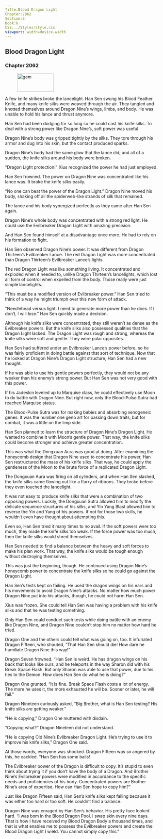 ```yaml
---
Title:Blood Dragon Light 
Chapter:2062 
Section:8 
Book:6 
CSS:../Styles/style.css 
viewport: width=device-width
---
```

  
## Blood Dragon Light
### Chapter 2062
  
<figure>
	<img src="../Images/gem.gif" alt="gem" id="gem" width="120" height="60" />
</figure>
  

  
A few knife strikes broke the lancelight. Han Sen swung his Blood Feather Knife, and many knife silks were weaved through the air. They tangled and knotted themselves around Dragon Nine’s wings, limbs, and body. He was unable to hold his lance and thrust anymore.

Han Sen had been dodging for so long so he could cast his knife silks. To deal with a strong power like Dragon Nine’s, soft power was useful.

Dragon Nine’s body was gripped tightly by the silks. They tore through his armor and dug into his skin, but the contact produced sparks.

Dragon Nine’s body had the same glow that the lance did, and all of a sudden, the knife silks around his body were broken.

“Dragon Light protection!” Xius recognized the power he had just employed.

Han Sen frowned. The power on Dragon Nine was concentrated like his lance was. It broke the knife silks easily.

“No one can beat the power of the Dragon Light.” Dragon Nine moved his body, shaking off all the spiderweb-like strands of silk that remained.

The lance and his body synergized perfectly as they came after Han Sen again.

Dragon Nine’s whole body was concentrated with a strong red light. He could use the Evilbreaker Dragon Light with amazing precision.

And Han Sen found himself at a disadvantage once more. He had to rely on his formation to fight.

Han Sen observed Dragon Nine’s power. It was different from Dragon Thirteen’s Evilbreaker Lance. The red Dragon Light was more concentrated than Dragon Thirteen’s Evilbreaker Lance’s lights.

The red Dragon Light was like something living. It concentrated and exploded when it needed to, unlike Dragon Thirteen’s lancelights, which lost all form of control when expelled from the body. Those really were just simple lancelights.

“This must be a modified version of Evilbreaker power.” Han Sen tried to think of a way he might triumph over this new form of attack.

“Needlehead versus light. I need to generate more power than he does. If I don’t, I will lose.” Han Sen quickly made a decision.

Although his knife silks were concentrated, they still weren’t as dense as the Evilbreaker powers. But the knife silks also possessed qualities that the Dragon Light lacked. The Dragon Light was rough and strong, whereas the knife silks were soft and gentle. They were polar opposites.

Han Sen had suffered under an Evilbreaker Lance’s power before, so he was fairly proficient in doing battle against that sort of technique. Now that he looked at Dragon Nine’s Dragon Light structure, Han Sen had a new thought.

If he was able to use his gentle powers perfectly, they would not be any weaker than his enemy’s strong power. But Han Sen was not very good with this power.

If his Jadeskin leveled up to Marquise class, he could effectively use Moon to do battle with Dragon Nine. But right now, only the Blood-Pulse Sutra had reached Marquise status.

The Blood-Pulse Sutra was for making babies and absorbing xenogeneic genes. It was the number one geno art for passing down traits, but for combat, it was a little on the limp side.

Han Sen planned to learn the structure of Dragon Nine’s Dragon Light. He wanted to combine it with Moon’s gentle power. That way, the knife silks could become stronger and achieve greater concentration.

This was what the Dongxuan Aura was good at doing. After examining the honeycomb design that Dragon Nine used to concentrate his power, Han Sen restructured the mass of his knife silks. That way, he could apply the gentleness of the Moon to the brute force of a replicated Dragon Light.

The Dongxuan Aura was firing on all cylinders, and when Han Sen slashed, the knife silks came flowing out like a flurry of ribbons. They broke before they even touched the lancelight.

It was not easy to produce knife silks that were a combination of two opposing powers. Luckily, the Dongxuan Sutra allowed him to modify the delicate sequence structures of his silks, and Yin Yang Blast allowed him to reverse the Yin and Yang of his powers. If not for those two skills, he wouldn’t even have thought about attempting this.

Even so, Han Sen tried it many times to no avail. If the soft powers were too much, they made the knife silks too weak. If the force power was too much, then the knife silks would shred themselves.

Han Sen needed to find a balance between the heavy and soft forces to make his plan work. That way, the knife silks would be tough enough without destroying themselves.

This was just the beginning, though. He continued using Dragon Nine’s honeycomb power to concentrate the knife silks so he could go against the Dragon Light.

Han Sen’s tests kept on failing. He used the dragon wings on his ears and his movements to avoid Dragon Nine’s attacks. No matter how much power Dragon Nine put into his attacks, though, he could not harm Han Sen.

Xius was frozen. She could tell Han Sen was having a problem with his knife silks and that he was testing something.

Only Han Sen could conduct such tests while doing battle with an enemy like Dragon Nine, and Dragon Nine couldn’t stop him no matter how hard he tried.

Dragon One and the others could tell what was going on, too. It infuriated Dragon Fifteen, who shouted, “That Han Sen should die! How dare he humiliate Dragon Nine this way!”

Dragon Seven frowned. “Han Sen is weird. He has dragon wings on his back that looks like ours, and he teleports in the way Sharon did with his Break Space Flash. But only Sharon was able to use that power, due to his ties to the Demon. How does Han Sen do what he is doing?”

Dragon One grunted. “It is fine. Break Space Flash costs a lot of energy. The more he uses it, the more exhausted he will be. Sooner or later, he will fail.”

Dragon Nineteen curiously asked, “Big Brother, what is Han Sen testing? His knife silks are getting weaker.”

“He is copying,” Dragon One muttered with disdain.

“Copying what?” Dragon Nineteen did not understand.

“He is copying Old Nine’s Evilbreaker Dragon Light. He’s trying to use it to improve his knife silks,” Dragon One said.

At those words, everyone was shocked. Dragon Fifteen was so angered by this, he cackled. “Han Sen has some balls!

The Evilbreaker power of the Dragon is difficult to copy. It’s stupid to even think about trying it if you don’t have the body of a Dragon. And Brother Nine’s Evilbreaker powers were modified in accordance to the specific needs and proficiencies of his body. Concentrated powers are Brother Nine’s area of expertise. How can Han Sen hope to copy him?”

Just like Dragon Fifteen said, Han Sen’s knife silks kept failing because it was either too hard or too soft. He couldn’t find a balance.

Dragon Nine was enraged by Han Sen’s behavior. His pretty face looked hard. “I was bom in the Blood Dragon Pool. I swap skin every nine days. That is how I have received my Blood Dragon Body a thousand times, and that is what enables me to possess the Evilbreaker powers and create the Blood Dragon Light I wield. You cannot simply copy this.”